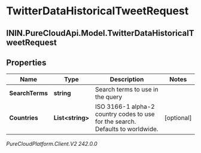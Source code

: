 # TwitterDataHistoricalTweetRequest

## ININ.PureCloudApi.Model.TwitterDataHistoricalTweetRequest

## Properties

|Name | Type | Description | Notes|
|------------ | ------------- | ------------- | -------------|
| **SearchTerms** | **string** | Search terms to use in the query | |
| **Countries** | **List&lt;string&gt;** | ISO 3166-1 alpha-2 country codes to use for the search. Defaults to worldwide. | [optional] |



_PureCloudPlatform.Client.V2 242.0.0_
